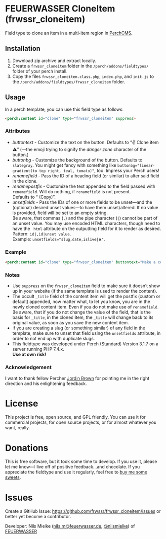 # FEUERWASSER CloneItem (frwssr_cloneitem)
Field type to clone an item in a multi-item region in [PerchCMS](https://grabaperch.com/).

## Installation

1. Download zip archive and extract locally.
2. Create a `frwssr_cloneitem` folder in the `/perch/addons/fieldtypes/` folder of your perch install.
3. Copy the files `frwssr_cloneitem.class.php`, `index.php`, and `init.js` to the `/perch/addons/fieldtypes/frwssr_cloneitem` folder.

## Usage
In a perch template, you can use this field type as follows:
```html
<perch:content id="clone" type="frwssr_cloneitem" suppress>
```

### Attributes
- *buttontext* - Customize the text on the button. Defaults to “✌️ Clone item ⚠️” (—the emoji trying to signify the *danger zone* character of the button.)
- *buttonbg* - Customize the background of the button. Defaults to `slategray`. You might get fancy with something like `buttonbg="linear-gradient(to top right, teal, tomato)"`, too. Impress your Perch users!
- *renamefield* - Pass the ID of a heading field (or similar) to alter said field in the clone.
- *renamepostfix* - Customize the text appended to the field passed with `renamefield`. Will do nothing, if `renamefield` is not present.  
Defaults to “ (Copy)”.
- *unsetfields* - Pass the IDs of one or more fields to be unset—and the (optional) desired unset values—to have them unset/altered. If no value is provided, field will be set to an empty string.  
Be aware, that commas (`,`) and the pipe character (`|`) cannot be part of an unset value. You may use encoded HTML characters, though need to have the ` html` attribute on the outputting field for it to render as desired.   
Pattern: `id|,id|unset value`.  
Example: `unsetfields="slug,date,islive|❌"`.

### Example
```html
<perch:content id="clone" type="frwssr_cloneitem" buttontext="Make a copy of this awesome item" buttonbg="linear-gradient(to top right, teal, tomato)" renamefield="itemheading" renamepostfix="—copy" unsetfields="slug,date,islive|❌" suppress>
```

### Notes
- Use `suppress` on the `frwssr_cloneitem` field to make sure it doesn’t show up in your website (if the same template is used to render the content).
- The occult `_title` field of the content item will get the postfix (custom or default) appended, now matter what, to let you know, you are in the newly cloned content item. Even if you do not make use of `renamefield`. Be aware, that if you do not change the value of the field, that is the basis for `_title`, in the cloned item, the `_title` will change back to its original value, as soon as you save the new content item.
- If you are creating a slug (or something similar) of any field in the template, make sure to unset that field using the `unsetfields` attribute, in order to not end up with duplicate slugs.
- This fieldtype was developed under Perch (Standard) Version 3.1.7 on a server running PHP 7.4.x.  
**Use at own risk!**

### Acknowledgement
I want to thank fellow Percher [Jordin Brown](https://twitter.com/cognetif) for pointing me in the right direction and his enlightening feedback.


# License
This project is free, open source, and GPL friendly. You can use it for commercial projects, for open source projects, or for almost whatever you want, really.

# Donations
This is free software, but it took some time to develop. If you use it, please let me know—I live off of positive feedback…and chocolate.
If you appreciate the fieldtype and use it regularly, feel free to [buy me some sweets](https://paypal.me/nlsmlk).

# Issues
Create a GitHub Issue: https://github.com/frwssr/frwssr_cloneitem/issues or better yet become a contributor.

Developer: Nils Mielke (nils.m@feuerwasser.de, [@nilsmielke](https://twitter.com/nilsmielke)) of [FEUERWASSER](https://www.feuerwasser.de)
